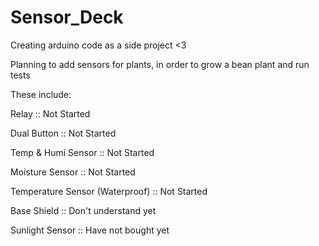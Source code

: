 # Sensor_Deck
Creating arduino code as a side project &lt;3

Planning to add sensors for plants, in order to grow a bean plant and run tests

These include:

  Relay :: Not Started
  
  Dual Button :: Not Started
  
  Temp & Humi Sensor :: Not Started
  
  Moisture Sensor :: Not Started
  
  Temperature Sensor (Waterproof) :: Not Started
  
  Base Shield :: Don't understand yet
  
  Sunlight Sensor :: Have not bought yet
